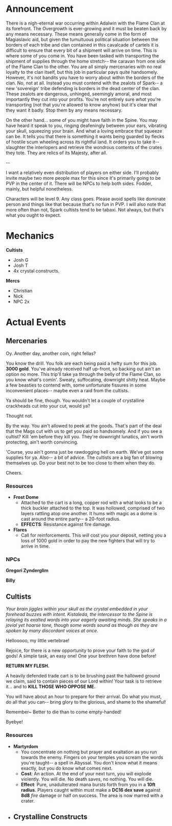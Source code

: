 # Announcement

There is a nigh-eternal war occurring within Adalwin with the Flame Clan at its forefront. The Overgrowth is ever-growing and it must be beaten back by any means necessary. These means generally come in the form of Magiaslavic aid, but given the tumultuous political situation between the borders of each tribe and clan contained in this cavalcade of cartels it is difficult to ensure that every bit of a shipment will arrive on time. This is where some of you come in. You have been tasked with transporting the shipment of supplies through the home stretch-- the caravan from one side of the Flame Clan to the other. You are all simply mercenaries with no real loyalty to the clan itself, but this job in particular pays quite handsomely. However, it's not bandits you have to worry about within the borders of the clan. No, not at all. Instead you must contend with the zealots of Spark-- a new 'sovereign' tribe defending is borders in the dead center of the clan. These zealots are dangerous, unhinged, seemingly amoral, and most importantly they cut into your profits. You're not entirely sure _what_ you're transporting (not that you're allowed to know anyhow) but it's clear that they want it badly. Stop them by any means necessary.

On the other hand... some of you might have faith in the Spine. You may have heard it speak to you, ringing deafeningly between your ears, vibrating your skull, squeezing your brain. And what a loving embrace that squeeze can be. It tells you that there is something it wants being guarded by flecks of hostile scum wheeling across its rightful land. It orders you to take it-- slaughter the interlopers and retrieve the wondrous contents of the crates they tote. They are relics of its Majesty, after all.

--

I want a relatively even distribution of players on either side. I'll probably invite maybe two more people max for this since it's primarily going to be PVP in the center of it. There will be NPCs to help both sides. Fodder, mainly, but helpful nonetheless.

Characters will be level 9. Any class goes. Please avoid spells like dominate person and things like that because that's no fun in PVP. 
I will also note that more often than not, Spark cultists tend to be tabaxi. Not always, but that's what you ought to expect.


# Mechanics

**Cultists**
- Josh G
- Josh T
- 4x crystal constructs.

**Mercs**
- Christian
- Nick
- NPC 2x

# Actual Events

## Mercenaries 

Oy. Another day, another coin, right fellas?

You know the drill. You folk are each being paid a hefty sum for this job. **3000 gold**. You've already received half up-front, so backing out ain't an option no more. This trip'll take ya through the belly of the Flame Clan, so you know what's comin'. Sweaty, suffocating, downright shitty heat. Maybe a few beasties to contend with, some unfortunate fissures in some inconvenient places-- maybe even a raid from the cultists. 

Ya should be fine, though. You wouldn't let a couple of crystalline crackheads cut into your cut, would ya?

Thought not.

By the way. You ain't allowed to peek at the goods. That's part of the deal that the Mags cut with us to get you paid so handsomely. And if you see a cultist? Kill 'em before they kill you. They're downright lunatics, ain't worth protecting, ain't worth convincing. 

'Course, you ain't gonna just be rawdogging hell on earth. We've got some supplies for ya. Also-- a bit of advice. The cultists are a big fan of blowing themselves up. Do your best not to be too close to them when they do.

Cheers.

### Resources
- **Frost Dome**
	- Attached to the cart is a long, copper rod with a what looks to be a thick buckler attached to the top. It was hollowed, comprised of two layers rattling atop one another. It hums with magic as a dome is cast around the entire party-- a 20-foot radius.
	- **EFFECTS**: Resistance against fire damage.
- **Flares**
	- Call for reinforcements. This _will_ cost you your deposit, netting you a loss of 1000 gold in order to pay the new fighters that will try to arrive in time.


### NPCs

**Gregori Zynderglim**

**Billy**

## Cultists

_Your brain jiggles within your skull as the crystal embedded in your forehead buzzes with intent. Kistaleda, the intercessor to the Spine is relaying its exalted words into your eagerly awaiting minds. She speaks in a jovial yet hoarse tone, though some words sound as though as they are spoken by many discordant voices at once._

Hellooooo, my little vertebrae!

Rejoice, for there is a new opportunity to prove your faith to the god of gods! A simple task, an easy one! One your brethren have done before!

**RETURN MY FLESH.**

A heavily defended trade cart is to be brushing past the hallowed ground we claim, said to contain pieces of our Lord within! Your task is to retrieve it... and to **KILL THOSE WHO OPPOSE ME.**

You will have about an hour to prepare for their arrival. Do what you must, do all that you can-- bring glory to the glorious, and shame to the shameful!

Remember~ Better to die than to come empty-handed!

Byebye!

### Resources

- **Martyrdom**
	- You concentrate on nothing but prayer and exaltation as you run towards the enemy. Fingers on your temples you scream the words you're taught-- a spell in Abyssal. You don't know what it means exactly, but you do know what comes next.
	- **Cost**: An action. At the end of your next turn, you will explode violently. You will die. No death saves, no nothing. You will die.
	- **Effect**: Pure, unadulterated mana bursts forth from you in a **10ft radius**. Players caught within must make a **DC16 dex save** against **8d8** *fire* damage or half on success. The area is now marred with a crater.
- **Crystalline Constructs**
	- 